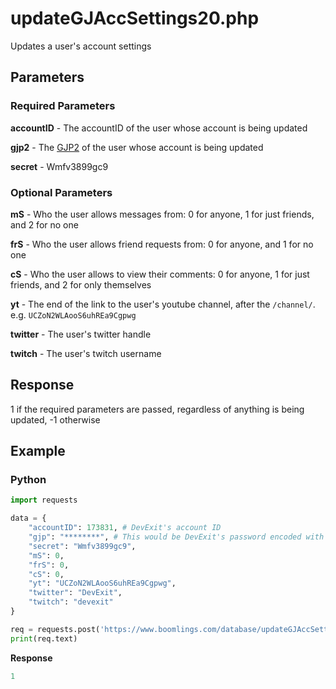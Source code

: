# updateGJAccSettings20.php

Updates a user's account settings

## Parameters

### Required Parameters

**accountID** - The accountID of the user whose account is being updated

**gjp2** - The [GJP2](/topics/encryption/gjp.md) of the user whose account is being updated

**secret** - Wmfv3899gc9

### Optional Parameters

**mS** - Who the user allows messages from: 0 for anyone, 1 for just friends, and 2 for no one

**frS** - Who the user allows friend requests from: 0 for anyone, and 1 for no one

**cS** - Who the user allows to view their comments: 0 for anyone, 1 for just friends, and 2 for only themselves

**yt** - The end of the link to the user's youtube channel, after the `/channel/`. e.g. `UCZoN2WLAooS6uhREa9Cgpwg`

**twitter** - The user's twitter handle

**twitch** - The user's twitch username

## Response

1 if the required parameters are passed, regardless of anything is being updated, -1 otherwise

## Example

<!-- tabs:start -->

### **Python**

```py
import requests

data = {
    "accountID": 173831, # DevExit's account ID
    "gjp": "********", # This would be DevExit's password encoded with GJP encryption
    "secret": "Wmfv3899gc9",
    "mS": 0,
    "frS": 0,
    "cS": 0,
    "yt": "UCZoN2WLAooS6uhREa9Cgpwg",
    "twitter": "DevExit",
    "twitch": "devexit"
}

req = requests.post('https://www.boomlings.com/database/updateGJAccSettings20.php', data=data)
print(req.text)
```

**Response**
```py
1
```

<!-- tabs:end -->
